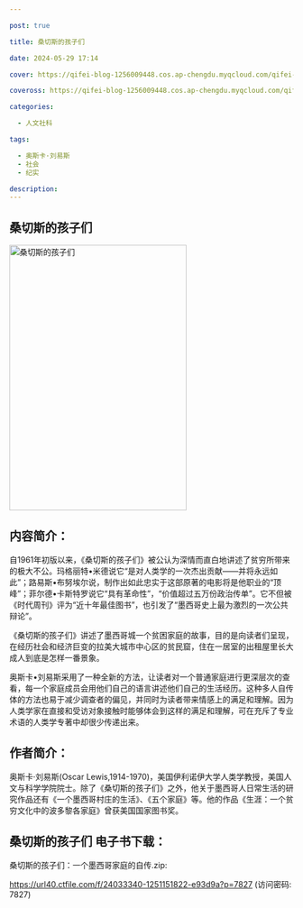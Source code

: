 ```yaml
---

post: true

title: 桑切斯的孩子们

date: 2024-05-29 17:14

cover: https://qifei-blog-1256009448.cos.ap-chengdu.myqcloud.com/qifei-blog/653e1ecac458853aef728d23.jpg

coveross: https://qifei-blog-1256009448.cos.ap-chengdu.myqcloud.com/qifei-blog/653e1ecac458853aef728d23.jpg

categories:

  - 人文社科

tags:

  - 奥斯卡·刘易斯
  - 社会
  - 纪实

description:
---
```


## 桑切斯的孩子们
<img alt="桑切斯的孩子们 " class="aligncenter loaded" data-was-processed="true" decoding="async" fetchpriority="high" height="471" src="https://qifei-blog-1256009448.cos.ap-chengdu.myqcloud.com/qifei-blog/653e1ecac458853aef728d23.jpg " style="cursor: zoom-in;" width="314"/>

## 内容简介：

自1961年初版以来，《桑切斯的孩子们》被公认为深情而直白地讲述了贫穷所带来的极大不公。玛格丽特•米德说它“是对人类学的一次杰出贡献——并将永远如此”；路易斯•布努埃尔说，制作出如此忠实于这部原著的电影将是他职业的“顶峰”；菲尔德•卡斯特罗说它“具有革命性”，“价值超过五万份政治传单”。它不但被《时代周刊》评为“近十年最佳图书”，也引发了“墨西哥史上最为激烈的一次公共辩论”。

《桑切斯的孩子们》讲述了墨西哥城一个贫困家庭的故事，目的是向读者们呈现，在经历社会和经济巨变的拉美大城市中心区的贫民窟，住在一居室的出租屋里长大成人到底是怎样一番景象。

奥斯卡•刘易斯采用了一种全新的方法，让读者对一个普通家庭进行更深层次的查看，每一个家庭成员会用他们自己的语言讲述他们自己的生活经历。这种多人自传体的方法也易于减少调查者的偏见，并同时为读者带来情感上的满足和理解。因为人类学家在直接和受访对象接触时能够体会到这样的满足和理解，可在充斥了专业术语的人类学专著中却很少传递出来。

## 作者简介：

奥斯卡·刘易斯(Oscar Lewis,1914-1970)，美国伊利诺伊大学人类学教授，美国人文与科学学院院士。除了《桑切斯的孩子们》之外，他关于墨西哥人日常生活的研究作品还有《一个墨西哥村庄的生活》、《五个家庭》等。他的作品《生涯：一个贫穷文化中的波多黎各家庭》曾获美国国家图书奖。

## 桑切斯的孩子们 电子书下载：

桑切斯的孩子们：一个墨西哥家庭的自传.zip: 

https://url40.ctfile.com/f/24033340-1251151822-e93d9a?p=7827 (访问密码: 7827)
